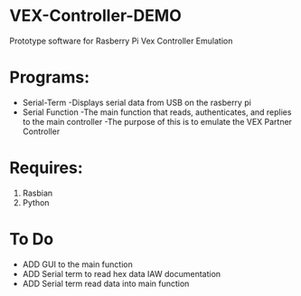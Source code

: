 # VEX-Controller-DEMO
Prototype software for Rasberry Pi Vex Controller Emulation

# Programs:
+ Serial-Term
  -Displays serial data from USB on the rasberry pi
+ Serial Function
  -The main function that reads, authenticates, and replies to the main controller
  -The purpose of this is to emulate the VEX Partner Controller

# Requires:
1. Rasbian
2. Python

# To Do
+ ADD GUI to the main function
+ ADD Serial term to read hex data IAW documentation
+ ADD Serial term read data into main function
